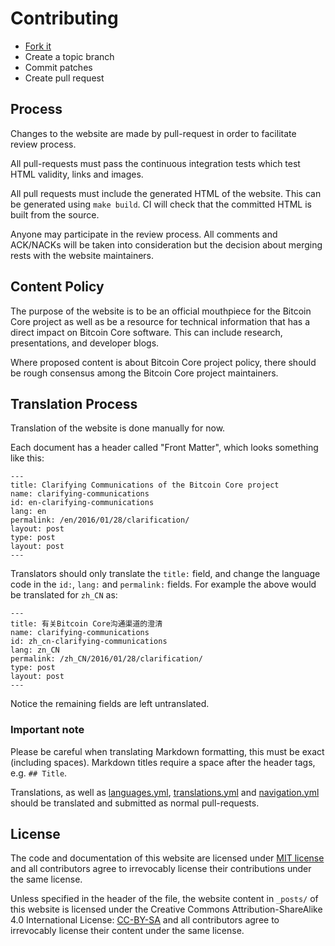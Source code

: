 Contributing
============

 - [Fork it](https://github.com/bitcoin-core/bitcoincore.org)
 - Create a topic branch
 - Commit patches
 - Create pull request

## Process

Changes to the website are made by pull-request in order to facilitate review process.

All pull-requests must pass the continuous integration tests which test HTML validity, links and images.

All pull requests must include the generated HTML of the website. This can be generated using `make build`.
CI will check that the committed HTML is built from the source.

Anyone may participate in the review process. All comments and ACK/NACKs will be taken into consideration but the decision about merging rests with the website maintainers.

## Content Policy

The purpose of the website is to be an official mouthpiece for the Bitcoin Core project as well as be a resource for technical information that has a direct impact on Bitcoin Core software. This can include research, presentations, and developer blogs. 

Where proposed content is about Bitcoin Core project policy, there should be rough consensus among the Bitcoin Core project maintainers.

## Translation Process

Translation of the website is done manually for now.
 
Each document has a header called "Front Matter", which looks something like this:

    ---
    title: Clarifying Communications of the Bitcoin Core project
    name: clarifying-communications
    id: en-clarifying-communications
    lang: en
    permalink: /en/2016/01/28/clarification/
    layout: post
    type: post
    layout: post
    ---

Translators should only translate the `title:` field, and change the language code in the `id:`, `lang:` and `permalink:` fields. For example the above would be translated for `zh_CN` as:
 
    ---
    title: 有关Bitcoin Core沟通渠道的澄清
    name: clarifying-communications
    id: zh_cn-clarifying-communications
    lang: zn_CN
    permalink: /zh_CN/2016/01/28/clarification/
    type: post
    layout: post
    ---

Notice the remaining fields are left untranslated.

### Important note

Please be careful when translating Markdown formatting, this must be exact (including spaces). Markdown titles require a space after the header tags, e.g. `## Title`.

Translations, as well as [languages.yml](/_data/languages.yml), [translations.yml](/_data/translations.yml) and [navigation.yml](/_data/navigation.yml) should be translated and submitted as normal pull-requests.

## License

The code and documentation of this website are licensed under [MIT license][MIT] and all contributors agree to irrevocably license their contributions under the same license.

Unless specified in the header of the file, the website content in `_posts/` of this website is licensed under the Creative Commons Attribution-ShareAlike 4.0 International License: [CC-BY-SA] and all contributors agree to irrevocably license their content under the same license.

[MIT]: https://github.com/bitcoin-core/bitcoincore.org/blob/master/LICENSE
[CC-BY-SA]: https://creativecommons.org/licenses/by-sa/4.0/
